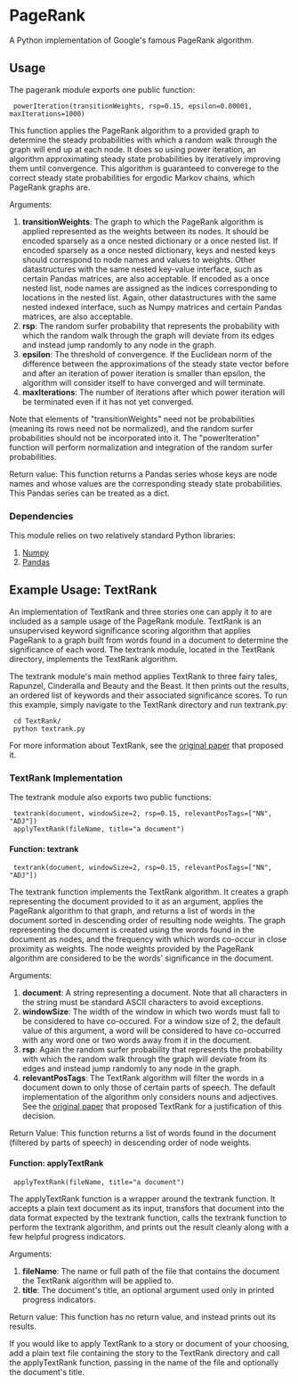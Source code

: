 # PageRank
A Python implementation of Google's famous PageRank algorithm.

## Usage

The pagerank module exports one public function:

     powerIteration(transitionWeights, rsp=0.15, epsilon=0.00001, maxIterations=1000)
     
This function applies the PageRank algorithm to a provided graph to determine the steady probabilities with which a random walk through the graph will end up at each node. It does so using power iteration, an algorithm approximating steady state probabilities by iteratively improving them until convergence. This algorithm is guaranteed to converege to the correct steady state probabilities for ergodic Markov chains, which PageRank graphs are.
  
Arguments:

1.  **transitionWeights**: The graph to which the PageRank algorithm is applied represented as the weights between its nodes. It should be encoded sparsely as a once nested dictionary or a once nested list. If encoded sparsely as a once nested dictionary, keys and nested keys should correspond to node names and values to weights. Other datastructures with the same nested key-value interface, such as certain Pandas matrices, are also acceptable. If encoded as a once nested list, node names are assigned as the indices corresponding to locations in the nested list. Again, other datastructures with the same nested indexed interface, such as Numpy matrices and certain Pandas matrices, are also acceptable.
2.  **rsp**: The random surfer probability that represents the probability with which the random walk through the graph will deviate from its edges and instead jump randomly to any node in the graph. 
3.  **epsilon**: The threshold of convergence. If the Euclidean norm of the difference between the approximations of the steady state vector before and after an iteration of power iteration is smaller than epsilon, the algorithm will consider itself to have converged and will terminate.
4.  **maxIterations**: The number of iterations after which power iteration will be terminated even if it has not yet converged.

Note that elements of "transitionWeights" need not be probabilities (meaning its rows need not be normalized), and the random surfer probabilities should not be incorporated into it. The "powerIteration" function will perform normalization and integration of the random surfer probabilities.

Return value: This function returns a Pandas series whose keys are node names and whose values are the corresponding steady state probabilities. This Pandas series can be treated as a dict.

### Dependencies

This module relies on two relatively standard Python libraries:

1.  [Numpy](http://www.numpy.org/) 
2.  [Pandas](http://pandas.pydata.org/)

## Example Usage: TextRank

An implementation of TextRank and three stories one can apply it to are included as a sample usage of the PageRank module. TextRank is an unsupervised keyword significance scoring algorithm that applies PageRank to a graph built from words found in a document to determine the significance of each word. The textrank module, located in the TextRank directory, implements the TextRank algorithm.

The textrank module's main method applies TextRank to three fairy tales, Rapunzel, Cinderalla and Beauty and the Beast. It then prints out the results, an ordered list of keywords and their associated significance scores. To run this example, simply navigate to the TextRank directory and run textrank.py:

     cd TextRank/
     python textrank.py
     
For more information about TextRank, see the [original paper](https://web.eecs.umich.edu/~mihalcea/papers/mihalcea.emnlp04.pdf) that proposed it.

### TextRank Implementation

The textrank module also exports two public functions:

     textrank(document, windowSize=2, rsp=0.15, relevantPosTags=["NN", "ADJ"])
     applyTextRank(fileName, title="a document")

#### Function: textrank

     textrank(document, windowSize=2, rsp=0.15, relevantPosTags=["NN", "ADJ"])

The textrank function implements the TextRank algorithm. It creates a graph representing the document provided to it as an argument, applies the PageRank algorithm to that graph, and returns a list of words in the document sorted in descending order of resulting node weights. The graph representing the document is created using the words found in the document as nodes, and the frequency with which words co-occur in close proximity as weights. The node weights provided by the PageRank algorithm are considered to be the words' significance in the document.

Arguments:

1.  **document**: A string representing a document. Note that all characters in the string must be standard ASCII characters to avoid exceptions.
2.  **windowSize**: The width of the window in which two words must fall to be considered to have co-occured. For a window size of 2, the default value of this argument, a word will be considered to have co-occurred with any word one or two words away from it in the document.
3.  **rsp**: Again the random surfer probability that represents the probability with which the random walk through the graph will deviate from its edges and instead jump randomly to any node in the graph.
4.  **relevantPosTags**: The TextRank algorithm will filter the words in a document down to only those of certain parts of speech. The default implementation of the algorithm only considers nouns and adjectives. See the [original paper](https://web.eecs.umich.edu/~mihalcea/papers/mihalcea.emnlp04.pdf) that proposed TextRank for a justification of this decision.

Return Value: This function returns a list of words found in the document (filtered by parts of speech) in descending order of node weights.

#### Function: applyTextRank

     applyTextRank(fileName, title="a document")

The applyTextRank function is a wrapper around the textrank function. It accepts a plain text document as its input, transfors that document into the data format expected by the textrank function, calls the textrank function to perform the textrank algorithm, and prints out the result cleanly along with a few helpful progress indicators.

Arguments:

1.  **fileName**: The name or full path of the file that contains the document the TextRank algorithm will be applied to.
2.  **title**: The document's title, an optional argument used only in printed progress indicators.

Return value: This function has no return value, and instead prints out its results.

If you would like to apply TextRank to a story or document of your choosing, add a plain text file containing the story to the TextRank directory and call the applyTextRank function, passing in the name of the file and optionally the document's title.
